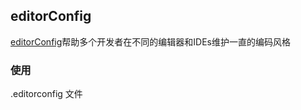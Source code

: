 ## editorConfig

[editorConfig](https://editorconfig.org/)帮助多个开发者在不同的编辑器和IDEs维护一直的编码风格

### 使用

.editorconfig 文件
